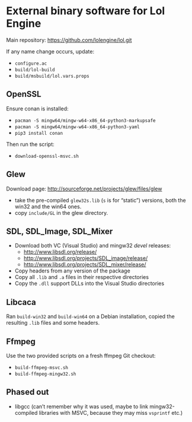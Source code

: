 # External binary software for Lol Engine

Main repository: https://github.com/lolengine/lol.git

If any name change occurs, update:
 - `configure.ac`
 - `build/lol-build`
 - `build/msbuild/lol.vars.props`


OpenSSL
-------

Ensure conan is installed:

 - `pacman -S mingw64/mingw-w64-x86_64-python3-markupsafe`
 - `pacman -S mingw64/mingw-w64-x86_64-python3-yaml`
 - `pip3 install conan`

Then run the script:

 - `download-openssl-msvc.sh`


Glew
----

Download page: http://sourceforge.net/projects/glew/files/glew

 - take the pre-compiled `glew32s.lib` (`s` is for “static”) versions,
   both the win32 and the win64 ones.
 - copy `include/GL` in the glew directory.


SDL, SDL\_Image, SDL\_Mixer
---------------------------

 - Download both VC (Visual Studio) and mingw32 *devel* releases:
   - http://www.libsdl.org/release/
   - http://www.libsdl.org/projects/SDL_image/release/
   - http://www.libsdl.org/projects/SDL_mixer/release/
 - Copy headers from any version of the package
 - Copy all `.lib` and `.a` files in their respective directories
 - Copy the `.dll` support DLLs into the Visual Studio directories


Libcaca
-------

Ran `build-win32` and `build-win64` on a Debian installation, copied the
resulting `.lib` files and some headers.


Ffmpeg
------

Use the two provided scripts on a fresh ffmpeg Git checkout:

 - `build-ffmpeg-msvc.sh`
 - `build-ffmpeg-mingw32.sh`


Phased out
----------

 - libgcc (can’t remember why it was used, maybe to link mingw32-compiled
   libraries with MSVC, because they may miss `vsprintf` etc.)

